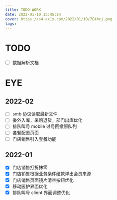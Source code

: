 ```yaml
---
title: TODO-WORK
date: 2022-01-10 15:45:14
cover: https://s4.ax1x.com/2022/01/10/7E4hcj.png
tags:
---
```


# TODO

- [ ] 数据解析文档

# EYE

## 2022-02

- [ ] smb 协议读取最新文件
- [ ] 委外入库，采购退货，部门出库优化
- [ ] 排队叫号 mobile 过号回撤原队列
- [ ] 套餐配置页面
- [ ] 门店销售引入套餐功能

## 2022-01

- [x] 门店销售打折抹零
- [x] 门店销售根据业务条件结款弹出会员来源
- [x] 门店销售页面镜片清空按钮优化
- [x] 移动医护界面优化
- [x] 排队叫号 client 界面调整优化
